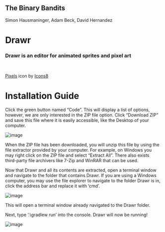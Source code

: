 ## The Binary Bandits
Simon Hausmaninger, Adam Beck, David Hernandez
<br/>

# Drawr
### Drawr is an editor for animated sprites and pixel art
<br/>

<a target="_blank" href="https://icons8.com/icon/xQGijSShcwbt/pixels">Pixels</a> icon by <a target="_blank" href="https://icons8.com">Icons8</a>

# Installation Guide
Click the green button named “Code”. This will display a list of options, however, we are only interested in the ZIP file option. Click “Download ZIP” and save this file where it is easily accessible, like the Desktop of your computer. 

![image](https://github.com/David-CSUSM/Drawr/assets/113550578/7bf036ac-1d09-46e4-9a16-2ce48d2fe444)

When the ZIP file has been downloaded, you will unzip this file by using the file extractor provided by your computer. For example, on Windows you may right click on the ZIP file and select “Extract All”. There also exists third-party file archivers like 7-Zip and WinRAR that can be used.

Now that Drawr and all its contents are extracted, open a terminal window and navigate to the folder that contains Drawr. 
If you are using a Windows computer, you may use the file explorer to navigate to the folder Drawr is in, click the address bar and replace it with ‘cmd’. 

![image](https://github.com/David-CSUSM/Drawr/assets/113550578/599a3cfd-9f9d-4907-b271-96f2427aa30d)

This will open a terminal window already navigated to the Drawr folder. 

Next, type ‘.\gradlew run’ into the console. Drawr will now be running!

![image](https://github.com/David-CSUSM/Drawr/assets/113550578/e1cbdbd9-4fc8-4bec-b77c-0b139f082131)
